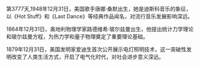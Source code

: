 第3777天,1948年12月31日，美国歌手唐娜·桑默出生，她是迪斯科音乐的象征，以《Hot Stuff》和《Last Dance》等经典作品闻名，对流行音乐发展影响深远。

1864年12月31日，奥地利物理学家路德维希·玻尔兹曼出生，他提出统计力学理论和玻尔兹曼方程，为热力学和量子物理奠定了重要理论基础。

1879年12月31日，美国发明家爱迪生首次公开展示电灯照明技术，这一突破性发明改变了人类生活方式，开启了电气化时代，对社会进步意义深远。